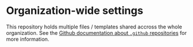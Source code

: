 # Organization-wide settings

This repository holds multiple files / templates shared accross the whole organization.
See the [Github documentation about `.github` repositories](https://help.github.com/en/github/building-a-strong-community/creating-a-default-community-health-file) for more information.

